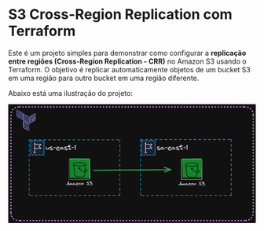 # S3 Cross-Region Replication com Terraform

Este é um projeto simples para demonstrar como configurar a **replicação entre regiões (Cross-Region Replication - CRR)** no Amazon S3 usando o Terraform. O objetivo é replicar automaticamente objetos de um bucket S3 em uma região para outro bucket em uma região diferente.

Abaixo está uma ilustração do projeto:

![Diagrama do Projeto](./s3_crr.png) 